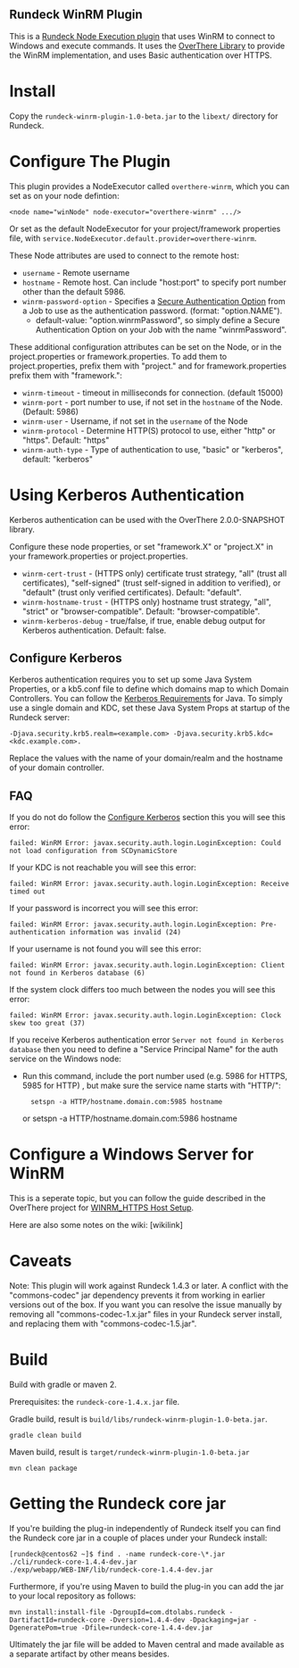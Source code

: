 Rundeck WinRM Plugin
--------------------

This is a [Rundeck Node Execution plugin][1] that uses WinRM to connect to Windows and execute commands.  It uses the [OverThere Library][2] to provide the WinRM implementation, and uses Basic authentication over HTTPS.

[1]: http://rundeck.org/docs/manual/plugins.html#node-execution-plugins
[2]: https://github.com/xebialabs/overthere/

Install
====

Copy the `rundeck-winrm-plugin-1.0-beta.jar` to the `libext/` directory for Rundeck.

Configure The Plugin
====

This plugin provides a NodeExecutor called `overthere-winrm`, which you can set as on your node defintion:

	<node name="winNode" node-executor="overthere-winrm" .../>

Or set as the default NodeExecutor for your project/framework properties file, with `service.NodeExecutor.default.provider=overthere-winrm`.

These Node attributes are used to connect to the remote host:

* `username` - Remote username
* `hostname` - Remote host. Can include "host:port" to specify port number other than the default 5986.
* `winrm-password-option` - Specifies a [Secure Authentication Option][1] from a Job to use as the authentication password. (format: "option.NAME"). 
	* default-value: "option.winrmPassword", so simply define a Secure Authentication Option on your Job with the name "winrmPassword".

[1]: http://rundeck.org/docs/manual/job-options.html#secure-options

These additional configuration attributes can be set on the Node, or in the project.properties or framework.properties. To add them to project.properties, prefix them with "project." and for framework.properties prefix them with "framework.":

* `winrm-timeout` - timeout in milliseconds for connection. (default 15000)
* `winrm-port` - port number to use, if not set in the `hostname` of the Node. (Default: 5986)
* `winrm-user` - Username, if not set in the `username` of the Node
* `winrm-protocol` - Determine HTTP(S) protocol to use, either "http" or "https". Default: "https"
* `winrm-auth-type` - Type of authentication to use, "basic" or "kerberos", default: "kerberos"

Using Kerberos Authentication
====

Kerberos authentication can be used with the OverThere 2.0.0-SNAPSHOT library.

Configure these node properties, or set "framework.X" or "project.X" in your framework.properties or project.properties.

* `winrm-cert-trust` - (HTTPS only) certificate trust strategy, "all" (trust all certificates), "self-signed" (trust self-signed in addition to verified), or "default" (trust only verified certificates). Default: "default".
* `winrm-hostname-trust` - (HTTPS only) hostname trust strategy, "all", "strict" or "browser-compatible". Default: "browser-compatible".
* `winrm-kerberos-debug` - true/false, if true, enable debug output for Kerberos authentication. Default: false.

Configure Kerberos
----

Kerberos authentication requires you to set up some Java System Properties, or a kb5.conf file to define which domains map to which Domain Controllers.  You can follow the [Kerberos Requirements](http://docs.oracle.com/javase/1.4.2/docs/guide/security/jgss/tutorials/KerberosReq.html) for Java.  To simply use a single domain and KDC, set these Java System Props at startup of the Rundeck server:

    -Djava.security.krb5.realm=<example.com> -Djava.security.krb5.kdc=<kdc.example.com>. 

Replace the values with the name of your domain/realm and the hostname of your domain controller.

FAQ
----

If you do not do follow the [Configure Kerberos](#configure-kerberos) section this you will see this error:

    failed: WinRM Error: javax.security.auth.login.LoginException: Could not load configuration from SCDynamicStore

If your KDC is not reachable you will see this error:

    failed: WinRM Error: javax.security.auth.login.LoginException: Receive timed out

If your password is incorrect you will see this error:

    failed: WinRM Error: javax.security.auth.login.LoginException: Pre-authentication information was invalid (24)

If your username is not found you will see this error:

    failed: WinRM Error: javax.security.auth.login.LoginException: Client not found in Kerberos database (6)

If the system clock differs too much between the nodes you will see this error:

    failed: WinRM Error: javax.security.auth.login.LoginException: Clock skew too great (37)

If you receive Kerberos authentication error `Server not found in Kerberos database` then you need to define a "Service Principal Name" for the auth service on the Windows node:

* Run this command, include the port number used (e.g. 5986 for HTTPS, 5985 for HTTP) , but make sure the service name starts with "HTTP/":

        setspn -a HTTP/hostname.domain.com:5985 hostname
    or
        setspn -a HTTP/hostname.domain.com:5986 hostname


Configure a Windows Server for WinRM 
====

This is a seperate topic, but you can follow the guide described in the OverThere project for [WINRM_HTTPS Host Setup][1].

[1]: https://github.com/xebialabs/overthere/#cifs_host_setup

Here are also some notes on the wiki: [wikilink]

Caveats
====

Note: This plugin will work against Rundeck 1.4.3 or later.  A conflict with the "commons-codec" jar dependency prevents it from working in earlier versions out of the box.  If you want you can resolve the issue manually by removing all "commons-codec-1.x.jar" files in your Rundeck server install, and replacing them with "commons-codec-1.5.jar".

Build
=====

Build with gradle or maven 2.

Prerequisites: the `rundeck-core-1.4.x.jar` file.

Gradle build, result is `build/libs/rundeck-winrm-plugin-1.0-beta.jar`.

	gradle clean build

Maven build, result is `target/rundeck-winrm-plugin-1.0-beta.jar`
    
    mvn clean package

Getting the Rundeck core jar
====	

If you're building the plug-in independently of Rundeck itself you can find the Rundeck core jar in a couple of places under your Rundeck install:

	[rundeck@centos62 ~]$ find . -name rundeck-core-\*.jar
	./cli/rundeck-core-1.4.4-dev.jar
	./exp/webapp/WEB-INF/lib/rundeck-core-1.4.4-dev.jar

Furthermore, if you're using Maven to build the plug-in you can add the jar to your local repository as follows:

	mvn install:install-file -DgroupId=com.dtolabs.rundeck -DartifactId=rundeck-core -Dversion=1.4.4-dev -Dpackaging=jar -DgeneratePom=true -Dfile=rundeck-core-1.4.4-dev.jar

Ultimately the jar file will be added to Maven central and made available as a separate artifact by other means besides.


